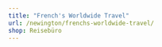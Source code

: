 ```yaml
---
title: "French's Worldwide Travel"
url: /newington/frenchs-worldwide-travel/
shop: Reisebüro
---
```

